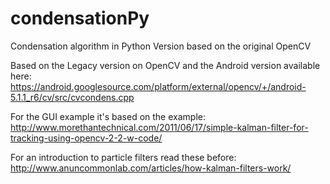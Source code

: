 # condensationPy
Condensation algorithm in Python Version based on the original OpenCV

Based on the Legacy version on OpenCV and the Android version available here:
https://android.googlesource.com/platform/external/opencv/+/android-5.1.1_r6/cv/src/cvcondens.cpp

For the GUI example it's based on the example:
http://www.morethantechnical.com/2011/06/17/simple-kalman-filter-for-tracking-using-opencv-2-2-w-code/

For an introduction to particle filters read these before:
http://www.anuncommonlab.com/articles/how-kalman-filters-work/
